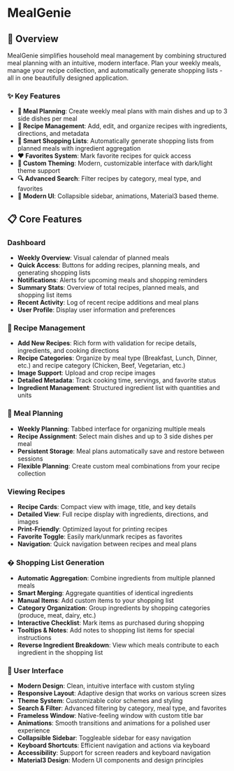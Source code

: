 # MealGenie

## 📖 Overview

MealGenie simplifies household meal management by combining structured meal planning with an intuitive, modern interface. Plan your weekly meals, manage your recipe collection, and automatically generate shopping lists - all in one beautifully designed application.

### ✨ Key Features

- **📅 Meal Planning**: Create weekly meal plans with main dishes and up to 3 side dishes per meal
- **🍳 Recipe Management**: Add, edit, and organize recipes with ingredients, directions, and metadata
- **🛒 Smart Shopping Lists**: Automatically generate shopping lists from planned meals with ingredient aggregation
- **❤️ Favorites System**: Mark favorite recipes for quick access
- **🎨 Custom Theming**: Modern, customizable interface with dark/light theme support
- **🔍 Advanced Search**: Filter recipes by category, meal type, and favorites
- **📱 Modern UI**: Collapsible sidebar, animations, Material3 based theme.

## 📋 Core Features

### Dashboard
- **Weekly Overview**: Visual calendar of planned meals
- **Quick Access**: Buttons for adding recipes, planning meals, and generating shopping lists
- **Notifications**: Alerts for upcoming meals and shopping reminders
- **Summary Stats**: Overview of total recipes, planned meals, and shopping list items
- **Recent Activity**: Log of recent recipe additions and meal plans
- **User Profile**: Display user information and preferences

### 🍳 Recipe Management
- **Add New Recipes**: Rich form with validation for recipe details, ingredients, and cooking directions
- **Recipe Categories**: Organize by meal type (Breakfast, Lunch, Dinner, etc.) and recipe category (Chicken, Beef, Vegetarian, etc.)
- **Image Support**: Upload and crop recipe images
- **Detailed Metadata**: Track cooking time, servings, and favorite status
- **Ingredient Management**: Structured ingredient list with quantities and units

### 📅 Meal Planning
- **Weekly Planning**: Tabbed interface for organizing multiple meals
- **Recipe Assignment**: Select main dishes and up to 3 side dishes per meal
- **Persistent Storage**: Meal plans automatically save and restore between sessions
- **Flexible Planning**: Create custom meal combinations from your recipe collection

### Viewing Recipes
- **Recipe Cards**: Compact view with image, title, and key details
- **Detailed View**: Full recipe display with ingredients, directions, and images
- **Print-Friendly**: Optimized layout for printing recipes
- **Favorite Toggle**: Easily mark/unmark recipes as favorites
- **Navigation**: Quick navigation between recipes and meal plans

### � Shopping List Generation
- **Automatic Aggregation**: Combine ingredients from multiple planned meals
- **Smart Merging**: Aggregate quantities of identical ingredients
- **Manual Items**: Add custom items to your shopping list
- **Category Organization**: Group ingredients by shopping categories (produce, meat, dairy, etc.)
- **Interactive Checklist**: Mark items as purchased during shopping
- **Tooltips & Notes**: Add notes to shopping list items for special instructions
- **Reverse Ingredient Breakdown**: View which meals contribute to each ingredient in the shopping list

### 🎨 User Interface
- **Modern Design**: Clean, intuitive interface with custom styling
- **Responsive Layout**: Adaptive design that works on various screen sizes
- **Theme System**: Customizable color schemes and styling
- **Search & Filter**: Advanced filtering by category, meal type, and favorites
- **Frameless Window**: Native-feeling window with custom title bar
- **Animations**: Smooth transitions and animations for a polished user experience
- **Collapsible Sidebar**: Toggleable sidebar for easy navigation
- **Keyboard Shortcuts**: Efficient navigation and actions via keyboard
- **Accessibility**: Support for screen readers and keyboard navigation
- **Material3 Design**: Modern UI components and design principles



